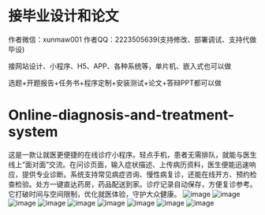 # 接毕业设计和论文
作者微信：xunmaw001  作者QQ：2223505639(支持修改、部署调试、支持代做毕设)

接网站设计、小程序、H5、APP、各种系统等，单片机、嵌入式也可以做

选题+开题报告+任务书+程序定制+安装测试+论文+答辩PPT都可以做
# Online-diagnosis-and-treatment-system
这是一款让就医更便捷的在线诊疗小程序。轻点手机，患者无需排队，就能与医生线上“面对面”交流。在问诊页面，输入症状描述、上传病历资料，医生便能迅速响应，提供专业诊断。系统支持常见病症咨询、慢性病复诊，还能在线开方、预约检查检验。处方一键直达药房，药品配送到家。诊疗记录自动保存，方便复诊参考。它打破时间与空间限制，优化就医体验，守护大众健康。 
![image](https://github.com/user-attachments/assets/7a1149ed-7a00-4679-ba47-86854573955e)
![image](https://github.com/user-attachments/assets/aa026fa4-ffc7-4ef8-b6a6-1544635f0583)
![image](https://github.com/user-attachments/assets/300b3c78-6272-47a8-98e0-19112e720301)
![image](https://github.com/user-attachments/assets/a7abf967-c441-4eb7-8ad2-038ce16d7614)
![image](https://github.com/user-attachments/assets/32f55aca-5ffe-4d9a-8f0b-b722e5974e1c)
![image](https://github.com/user-attachments/assets/2f668866-54d5-4276-983b-bb5dd5ca0137)
![image](https://github.com/user-attachments/assets/52badaa2-a85c-4f43-81c8-ef389b47b7c0)
![image](https://github.com/user-attachments/assets/abdc16af-723f-446b-b2ab-89aef253dea0)
![image](https://github.com/user-attachments/assets/df27ffe2-417d-4caf-94a7-df8e0bc3b305)
